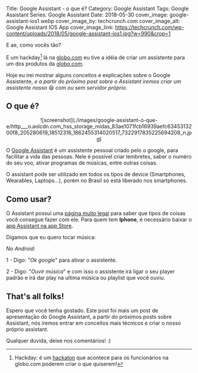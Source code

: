 Title: Google Assistant - o que é?
Category: Google Assistant
Tags: Google Assistant
Series: Google Assistant
Date: 2018-05-30
cover_image: google-assistant-ios1.webp
cover_image_by: techcrunch.com
cover_image_alt: Google Assistant IOS App
cover_image_link: https://techcrunch.com/wp-content/uploads/2018/05/google-assistant-ios1.jpg?w=990&crop=1

E ae, como vocês tão?

E um hackday[^1] lá na [globo.com](https://globo.com) eu tive a idéia de criar um assistente para um dos produtos da [globo.com](https://globo.com).

<!-- PELICAN_END_SUMMARY -->
Hoje eu irei mostrar alguns conceitos e explicações sobre o Google Assistente, _e a partir do próximo post sobre o Assistant iremos criar um assistente nosso_ 😆 _com ou sem servidor próprio_.

## O que é?

<center>![screenshot](./images/google-assistant-o-que-e/http___o.aolcdn.com_hss_storage_midas_83ae1071fcb16939aefc6345313200f8_205280619_18512316_1862455314020517_7322917835225694208_n.jpg)</center>

O [Google Assistant](https://assistant.google.com/intl/pt_br/) é um assistente pessoal criado pelo o google, para facilitar a vida das pessoas.
Nele é possível criar lembretes, saber o numéro do seu voo, ativar programas de músicas, entre outras coisas.

O assistant pode ser utilizado em todos os tipos de device (Smartphones, Wearables, Laptops...), porém no Brasil só está liberado nos smartphones.

## Como usar?

O Assistant possui uma [página muito legal](https://assistant.google.com/explore?hl=pt_br) para saber que tipos de coisas você consegue fazer com ele.
Para quem tem **Iphone**, é necessário baixar o [app Assistant na app Store](https://itunes.apple.com/br/app/google-assistente/id1220976145).

Digamos que eu quero tocar música:

_No Android:_

1 - Digo: "_Ok google_" para ativar o assistente.

2 - Digo: "_Ouvir música_" e com isso o assistente irá ligar o seu player padrão e irá dar play na ultima música ou playlist que você ouviu.


## That's all folks!

Espero que você tenha gostado. Este post foi mais um post de apresentação do Google Assistant, a partir do próximos posts sobre Assistant, nós iremos entrar em conceitos mais técnicos e criar o nosso próprio assistant.


[^1]:Hackday: é um [hackaton](https://pt.wikipedia.org/wiki/Hackathon) que acontece para os funcionários na globo.com poderem criar o que quiserem!


Qualquer duvida, deixe nos comentários! :)
